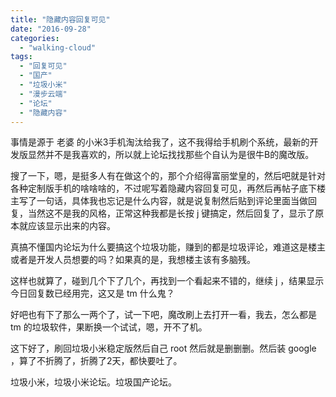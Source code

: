 ```yaml
---
title: "隐藏内容回复可见"
date: "2016-09-28"
categories: 
  - "walking-cloud"
tags: 
  - "回复可见"
  - "国产"
  - "垃圾小米"
  - "漫步云端"
  - "论坛"
  - "隐藏内容"
---
```


事情是源于 老婆 的小米3手机淘汰给我了，这不我得给手机刷个系统，最新的开发版显然并不是我喜欢的，所以就上论坛找找那些个自认为是很牛B的魔改版。

搜了一下，嗯，是挺多人有在做这个的，那个介绍得富丽堂皇的，然后吧就是针对各种定制版手机的啥啥啥的，不过呢写着隐藏内容回复可见，再然后再帖子底下楼主写了一句话，具体我也忘记是什么内容，就是说复制然后贴到评论里面当做回复，当然这不是我的风格，正常这种我都是长按 j 键搞定，然后回复了，显示了原本就应该显示出来的内容。

真搞不懂国内论坛为什么要搞这个垃圾功能，赚到的都是垃圾评论，难道这是楼主或者是开发人员想要的吗？如果真的是，我想楼主该有多脑残。

这样也就算了，碰到几个下了几个，再找到一个看起来不错的，继续 j ，结果显示今日回复数已经用完，这又是 tm 什么鬼？

好吧也有下了那么一两个了，试一下吧，魔改刷上去打开一看，我去，怎么都是 tm 的垃圾软件，果断换一个试试，嗯，开不了机。

这下好了，刷回垃圾小米稳定版然后自己 root 然后就是删删删。然后装 google ，算了不折腾了，折腾了2天，都快要吐了。

垃圾小米，垃圾小米论坛。垃圾国产论坛。
